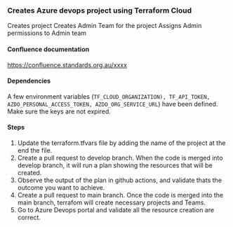 ### Creates Azure devops project using Terraform Cloud

Creates project
Creates Admin Team for the project
Assigns Admin permissions to Admin team

#### Confluence documentation
<https://confluence.standards.org.au/xxxx>

#### Dependencies

A few environment variables (`TF_CLOUD_ORGANIZATION), TF_API_TOKEN, AZDO_PERSONAL_ACCESS_TOKEN, AZDO_ORG_SERVICE_URL`) have been defined. Make sure the keys are not expired.

#### Steps

1. Update the terraform.tfvars file by adding the name of the project at the end  the file.
2. Create a pull request to develop branch. When the code is merged into develop branch, it will run a plan showing the resources that will be created.
3. Observe the output of the plan in github actions, and validate thats the outcome you want to achieve.
4. Create a pull request to main branch. Once the code is merged into the main branch, terrafom will create necessary projects and Teams.
5. Go to Azure Devops portal and validate all the resource creation are correct.

